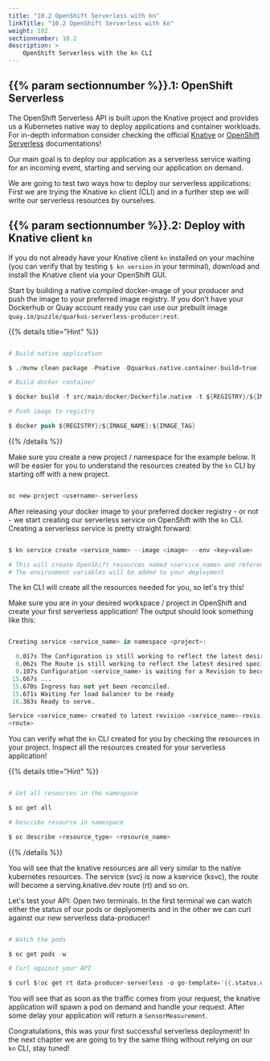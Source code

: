 ```yaml
---
title: "10.2 OpenShift Serverless with kn"
linkTitle: "10.2 OpenShift Serverless with kn"
weight: 102
sectionnumber: 10.2
description: >
    OpenShift Serverless with the kn CLI
---
```


## {{% param sectionnumber %}}.1: OpenShift Serverless

The OpenShift Serverless API is built upon the Knative project and provides us a Kubernetes native way to deploy applications and container workloads. For in-depth information consider checking the official [Knative](https://knative.dev/) or [OpenShift Serverless](https://www.openshift.com/learn/topics/serverless) documentations!

Our main goal is to deploy our application as a serverless service waiting for an incoming event, starting and serving our application on demand.

We are going to test two ways how to deploy our serverless applications: First we are trying the Knative `kn` client (CLI) and in a further step we will write our serverless resources by ourselves.


## {{% param sectionnumber %}}.2: Deploy with Knative client `kn`

If you do not already have your Knative client `kn` installed on your machine (you can verify that by testing `$ kn version` in your terminal), download and install the Knative client via your OpenShift GUI.

Start by building a native compiled docker-image of your producer and push the image to your preferred image registry. If you don't have your Dockerhub or Quay account ready you can use our prebuilt image `quay.io/puzzle/quarkus-serverless-producer:rest`.

{{% details title="Hint" %}}

```s

# Build native application

$ ./mvnw clean package -Pnative -Dquarkus.native.container-build=true

# Build docker container

$ docker build -f src/main/docker/Dockerfile.native -t ${REGISTRY}/${IMAGE_NAME}:${IMAGE_TAG} .

# Push image to registry

$ docker push ${REGISTRY}/${IMAGE_NAME}:${IMAGE_TAG}

```

{{% /details %}}

Make sure you create a new project / namespace for the example below. It will be easier for you to understand the resources created by the `kn` CLI by starting off with a new project.

```s

oc new-project <username>-serverless

```

After releasing your docker image to your preferred docker registry - or not - we start creating our serverless service on OpenShift with the `kn` CLI. Creating a serverless service is pretty straight forward:

```s

$ kn service create <service_name> --image <image> --env <key=value>

# This will create OpenShift resources named <service_name> and referencing the <image>
# The environment variables will be added to your deployment

```

The kn CLI will create all the resources needed for you, so let's try this!

Make sure you are in your desired workspace / project in OpenShift and create your first serverless application! The output should look something like this:

```s

Creating service <service_name> in namespace <project>:

  0.017s The Configuration is still working to reflect the latest desired specification.
  0.062s The Route is still working to reflect the latest desired specification.
  0.107s Configuration <service_name> is waiting for a Revision to become ready.
 15.667s ...
 15.670s Ingress has not yet been reconciled.
 15.671s Waiting for load balancer to be ready
 16.383s Ready to serve.

Service <service_name> created to latest revision <service_name>-revision_number is available at URL: 
<route>

```

You can verify what the `kn` CLI created for you by checking the resources in your project. Inspect all the resources created for your serverless application!

{{% details title="Hint" %}}

```s

# Get all resources in the namespace

$ oc get all

# Describe resource in namespace

$ oc describe <resource_type> <resource_name>

```

{{% /details %}}

You will see that the knative resources are all very similar to the native kubernetes resources. The service (svc) is now a kservice (ksvc), the route will become a serving.knative.dev route (rt) and so on.

Let's test your API: Open two terminals. In the first terminal we can watch either the status of our pods or deplyoments and in the other we can curl against our new serverless data-producer!

```s

# Watch the pods

$ oc get pods -w

# Curl against your API

$ curl $(oc get rt data-producer-serverless -o go-template='{{.status.url}}')/data

```

You will see that as soon as the traffic comes from your request, the knative application will spawn a pod on demand and handle your request. After some delay your application will return a `SensorMeasurement`.

Congratulations, this was your first successful serverless deployment! In the next chapter we are going to try the same thing without relying on our `kn` CLI, stay tuned!
